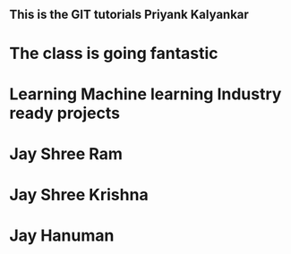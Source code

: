 ## This is the GIT tutorials Priyank Kalyankar
# The class is going fantastic
# Learning Machine learning Industry ready projects
# Jay Shree Ram
# Jay Shree Krishna
# Jay Hanuman